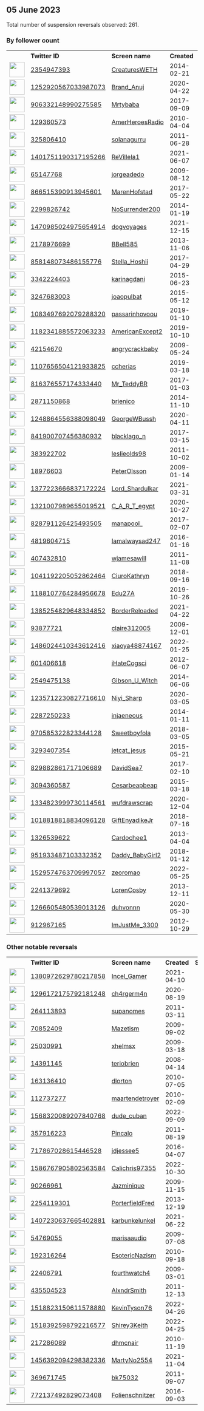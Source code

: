 
## 05 June 2023
Total number of suspension reversals observed: 261.

### By follower count
<table><tr><th></th><th align="left">Twitter ID</th><th align="left">Screen name</th>
<th align="left">Created</th><th align="left">Status</th><th align="left">Suspended</th><th align="left">Followers</th>
<tr><td><a href="https://pbs.twimg.com/profile_images/1666093471638355971/Ohqh8cWD_normal.jpg"><img src="https://pbs.twimg.com/profile_images/1666093471638355971/Ohqh8cWD_normal.jpg" width="40px" height="40px" align="center"/></a></td><td><a href="https://twitter.com/intent/user?user_id=2354947393">2354947393</a></td><td><a href="https://twitter.com/CreaturesWETH">CreaturesWETH</a></td><td>2014-02-21</td><td align="center"></td><td></td><td>118680</td></tr>
<tr><td><a href="https://pbs.twimg.com/profile_images/1398677279216046080/ReGXlqBT_normal.jpg"><img src="https://pbs.twimg.com/profile_images/1398677279216046080/ReGXlqBT_normal.jpg" width="40px" height="40px" align="center"/></a></td><td><a href="https://twitter.com/intent/user?user_id=1252920567033987073">1252920567033987073</a></td><td><a href="https://twitter.com/Brand_Anuj">Brand_Anuj</a></td><td>2020-04-22</td><td align="center"></td><td></td><td>114778</td></tr>
<tr><td><a href="https://pbs.twimg.com/profile_images/1665448837849161729/KvR-N5pc_normal.jpg"><img src="https://pbs.twimg.com/profile_images/1665448837849161729/KvR-N5pc_normal.jpg" width="40px" height="40px" align="center"/></a></td><td><a href="https://twitter.com/intent/user?user_id=906332148990275585">906332148990275585</a></td><td><a href="https://twitter.com/Mrtybaba">Mrtybaba</a></td><td>2017-09-09</td><td align="center"></td><td></td><td>50389</td></tr>
<tr><td><a href="https://pbs.twimg.com/profile_images/1143713042/twittericon_normal.PNG"><img src="https://pbs.twimg.com/profile_images/1143713042/twittericon_normal.PNG" width="40px" height="40px" align="center"/></a></td><td><a href="https://twitter.com/intent/user?user_id=129360573">129360573</a></td><td><a href="https://twitter.com/AmerHeroesRadio">AmerHeroesRadio</a></td><td>2010-04-04</td><td align="center"></td><td>2022-10-28</td><td>25071</td></tr>
<tr><td><a href="https://pbs.twimg.com/profile_images/1664077425536299009/eD0uHiUZ_normal.jpg"><img src="https://pbs.twimg.com/profile_images/1664077425536299009/eD0uHiUZ_normal.jpg" width="40px" height="40px" align="center"/></a></td><td><a href="https://twitter.com/intent/user?user_id=325806410">325806410</a></td><td><a href="https://twitter.com/solanagurru">solanagurru</a></td><td>2011-06-28</td><td align="center"></td><td>2023-05-04</td><td>22900</td></tr>
<tr><td><a href="https://pbs.twimg.com/profile_images/1584533912864395266/e_bcbxLc_normal.jpg"><img src="https://pbs.twimg.com/profile_images/1584533912864395266/e_bcbxLc_normal.jpg" width="40px" height="40px" align="center"/></a></td><td><a href="https://twitter.com/intent/user?user_id=1401751190317195266">1401751190317195266</a></td><td><a href="https://twitter.com/ReVillela1">ReVillela1</a></td><td>2021-06-07</td><td align="center"></td><td></td><td>22877</td></tr>
<tr><td><a href="https://pbs.twimg.com/profile_images/1509390791419912193/K0g6B043_normal.jpg"><img src="https://pbs.twimg.com/profile_images/1509390791419912193/K0g6B043_normal.jpg" width="40px" height="40px" align="center"/></a></td><td><a href="https://twitter.com/intent/user?user_id=65147768">65147768</a></td><td><a href="https://twitter.com/jorgeadedo">jorgeadedo</a></td><td>2009-08-12</td><td align="center"></td><td>2022-08-23</td><td>14836</td></tr>
<tr><td><a href="https://pbs.twimg.com/profile_images/1383589404426399746/2hkKp706_normal.jpg"><img src="https://pbs.twimg.com/profile_images/1383589404426399746/2hkKp706_normal.jpg" width="40px" height="40px" align="center"/></a></td><td><a href="https://twitter.com/intent/user?user_id=866515390913945601">866515390913945601</a></td><td><a href="https://twitter.com/MarenHofstad">MarenHofstad</a></td><td>2017-05-22</td><td align="center"></td><td>2022-12-31</td><td>13170</td></tr>
<tr><td><a href="https://pbs.twimg.com/profile_images/1391915541619687426/Kp5yMemu_normal.jpg"><img src="https://pbs.twimg.com/profile_images/1391915541619687426/Kp5yMemu_normal.jpg" width="40px" height="40px" align="center"/></a></td><td><a href="https://twitter.com/intent/user?user_id=2299826742">2299826742</a></td><td><a href="https://twitter.com/NoSurrender200">NoSurrender200</a></td><td>2014-01-19</td><td align="center"></td><td>2022-06-25</td><td>12601</td></tr>
<tr><td><a href="https://pbs.twimg.com/profile_images/1519368514137640960/Q9MPxkxC_normal.jpg"><img src="https://pbs.twimg.com/profile_images/1519368514137640960/Q9MPxkxC_normal.jpg" width="40px" height="40px" align="center"/></a></td><td><a href="https://twitter.com/intent/user?user_id=1470985024975654914">1470985024975654914</a></td><td><a href="https://twitter.com/dogvoyages">dogvoyages</a></td><td>2021-12-15</td><td align="center"></td><td>2022-08-03</td><td>10834</td></tr>
<tr><td><a href="https://pbs.twimg.com/profile_images/1659688882135351297/MIlQ7ckv_normal.jpg"><img src="https://pbs.twimg.com/profile_images/1659688882135351297/MIlQ7ckv_normal.jpg" width="40px" height="40px" align="center"/></a></td><td><a href="https://twitter.com/intent/user?user_id=2178976699">2178976699</a></td><td><a href="https://twitter.com/BBell585">BBell585</a></td><td>2013-11-06</td><td align="center"></td><td>2023-04-17</td><td>10181</td></tr>
<tr><td><a href="https://pbs.twimg.com/profile_images/1599200540113612801/52xPXGd1_normal.jpg"><img src="https://pbs.twimg.com/profile_images/1599200540113612801/52xPXGd1_normal.jpg" width="40px" height="40px" align="center"/></a></td><td><a href="https://twitter.com/intent/user?user_id=858148073486155776">858148073486155776</a></td><td><a href="https://twitter.com/Stella_Hoshii">Stella_Hoshii</a></td><td>2017-04-29</td><td align="center"></td><td>2023-05-27</td><td>10035</td></tr>
<tr><td><a href="https://pbs.twimg.com/profile_images/1349329567509585923/-XIiQ_x6_normal.jpg"><img src="https://pbs.twimg.com/profile_images/1349329567509585923/-XIiQ_x6_normal.jpg" width="40px" height="40px" align="center"/></a></td><td><a href="https://twitter.com/intent/user?user_id=3342224403">3342224403</a></td><td><a href="https://twitter.com/karinagdani">karinagdani</a></td><td>2015-06-23</td><td align="center"></td><td></td><td>7590</td></tr>
<tr><td><a href="https://pbs.twimg.com/profile_images/1426586185326018565/CgBbUOwY_normal.jpg"><img src="https://pbs.twimg.com/profile_images/1426586185326018565/CgBbUOwY_normal.jpg" width="40px" height="40px" align="center"/></a></td><td><a href="https://twitter.com/intent/user?user_id=3247683003">3247683003</a></td><td><a href="https://twitter.com/joaopulbat">joaopulbat</a></td><td>2015-05-12</td><td align="center"></td><td>2022-07-18</td><td>7037</td></tr>
<tr><td><a href="https://pbs.twimg.com/profile_images/1222312635233918976/_KtxVW3r_normal.jpg"><img src="https://pbs.twimg.com/profile_images/1222312635233918976/_KtxVW3r_normal.jpg" width="40px" height="40px" align="center"/></a></td><td><a href="https://twitter.com/intent/user?user_id=1083497692079288320">1083497692079288320</a></td><td><a href="https://twitter.com/passarinhovoou">passarinhovoou</a></td><td>2019-01-10</td><td align="center"></td><td></td><td>6305</td></tr>
<tr><td><a href="https://pbs.twimg.com/profile_images/1375852742309261315/M0cEMTjP_normal.jpg"><img src="https://pbs.twimg.com/profile_images/1375852742309261315/M0cEMTjP_normal.jpg" width="40px" height="40px" align="center"/></a></td><td><a href="https://twitter.com/intent/user?user_id=1182341885572063233">1182341885572063233</a></td><td><a href="https://twitter.com/AmericanExcept2">AmericanExcept2</a></td><td>2019-10-10</td><td align="center"></td><td>2022-10-29</td><td>6245</td></tr>
<tr><td><a href="https://pbs.twimg.com/profile_images/1669296488596271105/koEzA5vA_normal.jpg"><img src="https://pbs.twimg.com/profile_images/1669296488596271105/koEzA5vA_normal.jpg" width="40px" height="40px" align="center"/></a></td><td><a href="https://twitter.com/intent/user?user_id=42154670">42154670</a></td><td><a href="https://twitter.com/angrycrackbaby">angrycrackbaby</a></td><td>2009-05-24</td><td align="center"></td><td></td><td>6231</td></tr>
<tr><td><a href="https://pbs.twimg.com/profile_images/1667542786139193346/e6D6UCbD_normal.jpg"><img src="https://pbs.twimg.com/profile_images/1667542786139193346/e6D6UCbD_normal.jpg" width="40px" height="40px" align="center"/></a></td><td><a href="https://twitter.com/intent/user?user_id=1107656504121933825">1107656504121933825</a></td><td><a href="https://twitter.com/ccherias">ccherias</a></td><td>2019-03-18</td><td align="center"></td><td>2023-05-27</td><td>6157</td></tr>
<tr><td><a href="https://pbs.twimg.com/profile_images/1374191217236402179/iQ8-kfEf_normal.jpg"><img src="https://pbs.twimg.com/profile_images/1374191217236402179/iQ8-kfEf_normal.jpg" width="40px" height="40px" align="center"/></a></td><td><a href="https://twitter.com/intent/user?user_id=816376557174333440">816376557174333440</a></td><td><a href="https://twitter.com/Mr_TeddyBR">Mr_TeddyBR</a></td><td>2017-01-03</td><td align="center"></td><td>2022-07-03</td><td>5077</td></tr>
<tr><td><a href="https://pbs.twimg.com/profile_images/1425992056263122946/tzsYW7bW_normal.jpg"><img src="https://pbs.twimg.com/profile_images/1425992056263122946/tzsYW7bW_normal.jpg" width="40px" height="40px" align="center"/></a></td><td><a href="https://twitter.com/intent/user?user_id=2871150868">2871150868</a></td><td><a href="https://twitter.com/brienico">brienico</a></td><td>2014-11-10</td><td align="center"></td><td>2022-07-10</td><td>4937</td></tr>
<tr><td><a href="https://pbs.twimg.com/profile_images/1665833907550408704/7Xww9Xl5_normal.jpg"><img src="https://pbs.twimg.com/profile_images/1665833907550408704/7Xww9Xl5_normal.jpg" width="40px" height="40px" align="center"/></a></td><td><a href="https://twitter.com/intent/user?user_id=1248864556388098049">1248864556388098049</a></td><td><a href="https://twitter.com/GeorgeWBussh">GeorgeWBussh</a></td><td>2020-04-11</td><td align="center"></td><td></td><td>4842</td></tr>
<tr><td><a href="https://pbs.twimg.com/profile_images/1629416689883545601/3AsYXDsf_normal.jpg"><img src="https://pbs.twimg.com/profile_images/1629416689883545601/3AsYXDsf_normal.jpg" width="40px" height="40px" align="center"/></a></td><td><a href="https://twitter.com/intent/user?user_id=841900707456380932">841900707456380932</a></td><td><a href="https://twitter.com/blacklago_n">blacklago_n</a></td><td>2017-03-15</td><td align="center"></td><td>2023-05-27</td><td>4760</td></tr>
<tr><td><a href="https://pbs.twimg.com/profile_images/1665671745355804672/SY8lEVbb_normal.jpg"><img src="https://pbs.twimg.com/profile_images/1665671745355804672/SY8lEVbb_normal.jpg" width="40px" height="40px" align="center"/></a></td><td><a href="https://twitter.com/intent/user?user_id=383922702">383922702</a></td><td><a href="https://twitter.com/leslieolds98">leslieolds98</a></td><td>2011-10-02</td><td align="center"></td><td>2022-08-19</td><td>4405</td></tr>
<tr><td><a href="https://pbs.twimg.com/profile_images/639527151398711296/O1e2CPpg_normal.jpg"><img src="https://pbs.twimg.com/profile_images/639527151398711296/O1e2CPpg_normal.jpg" width="40px" height="40px" align="center"/></a></td><td><a href="https://twitter.com/intent/user?user_id=18976603">18976603</a></td><td><a href="https://twitter.com/PeterOlsson">PeterOlsson</a></td><td>2009-01-14</td><td align="center"></td><td>2023-05-27</td><td>3556</td></tr>
<tr><td><a href="https://pbs.twimg.com/profile_images/1667879361725485057/oeVf3A5R_normal.jpg"><img src="https://pbs.twimg.com/profile_images/1667879361725485057/oeVf3A5R_normal.jpg" width="40px" height="40px" align="center"/></a></td><td><a href="https://twitter.com/intent/user?user_id=1377223666837172224">1377223666837172224</a></td><td><a href="https://twitter.com/Lord_Shardulkar">Lord_Shardulkar</a></td><td>2021-03-31</td><td align="center"></td><td>2023-05-22</td><td>3456</td></tr>
<tr><td><a href="https://pbs.twimg.com/profile_images/1385491030632509441/2GALZf0k_normal.jpg"><img src="https://pbs.twimg.com/profile_images/1385491030632509441/2GALZf0k_normal.jpg" width="40px" height="40px" align="center"/></a></td><td><a href="https://twitter.com/intent/user?user_id=1321007989655019521">1321007989655019521</a></td><td><a href="https://twitter.com/C_A_R_T_egypt">C_A_R_T_egypt</a></td><td>2020-10-27</td><td align="center"></td><td>2023-04-13</td><td>3327</td></tr>
<tr><td><a href="https://pbs.twimg.com/profile_images/1667455527196975104/ChMSR1xk_normal.jpg"><img src="https://pbs.twimg.com/profile_images/1667455527196975104/ChMSR1xk_normal.jpg" width="40px" height="40px" align="center"/></a></td><td><a href="https://twitter.com/intent/user?user_id=828791126425493505">828791126425493505</a></td><td><a href="https://twitter.com/manapool_">manapool_</a></td><td>2017-02-07</td><td align="center"></td><td>2023-05-27</td><td>3259</td></tr>
<tr><td><a href="https://pbs.twimg.com/profile_images/1492575581455671305/ieGa2Mo4_normal.jpg"><img src="https://pbs.twimg.com/profile_images/1492575581455671305/ieGa2Mo4_normal.jpg" width="40px" height="40px" align="center"/></a></td><td><a href="https://twitter.com/intent/user?user_id=4819604715">4819604715</a></td><td><a href="https://twitter.com/Iamalwaysad247">Iamalwaysad247</a></td><td>2016-01-16</td><td align="center"></td><td>2022-05-21</td><td>3156</td></tr>
<tr><td><a href="https://pbs.twimg.com/profile_images/1238180755601108992/WojBHOqI_normal.jpg"><img src="https://pbs.twimg.com/profile_images/1238180755601108992/WojBHOqI_normal.jpg" width="40px" height="40px" align="center"/></a></td><td><a href="https://twitter.com/intent/user?user_id=407432810">407432810</a></td><td><a href="https://twitter.com/wjamesawill">wjamesawill</a></td><td>2011-11-08</td><td align="center"></td><td>2022-03-05</td><td>3087</td></tr>
<tr><td><a href="https://pbs.twimg.com/profile_images/1426551446632243204/SwLGBrxH_normal.jpg"><img src="https://pbs.twimg.com/profile_images/1426551446632243204/SwLGBrxH_normal.jpg" width="40px" height="40px" align="center"/></a></td><td><a href="https://twitter.com/intent/user?user_id=1041192205052862464">1041192205052862464</a></td><td><a href="https://twitter.com/CiuroKathryn">CiuroKathryn</a></td><td>2018-09-16</td><td align="center"></td><td>2022-03-13</td><td>3050</td></tr>
<tr><td><a href="https://pbs.twimg.com/profile_images/1547676105972166657/X9_hlTn6_normal.jpg"><img src="https://pbs.twimg.com/profile_images/1547676105972166657/X9_hlTn6_normal.jpg" width="40px" height="40px" align="center"/></a></td><td><a href="https://twitter.com/intent/user?user_id=1188107764284956678">1188107764284956678</a></td><td><a href="https://twitter.com/Edu27A">Edu27A</a></td><td>2019-10-26</td><td align="center"></td><td>2022-07-28</td><td>3035</td></tr>
<tr><td><a href="https://pbs.twimg.com/profile_images/1578427662812565504/1kaNR33T_normal.jpg"><img src="https://pbs.twimg.com/profile_images/1578427662812565504/1kaNR33T_normal.jpg" width="40px" height="40px" align="center"/></a></td><td><a href="https://twitter.com/intent/user?user_id=1385254829648334852">1385254829648334852</a></td><td><a href="https://twitter.com/BorderReloaded">BorderReloaded</a></td><td>2021-04-22</td><td align="center"></td><td>2023-05-27</td><td>2834</td></tr>
<tr><td><a href="https://pbs.twimg.com/profile_images/1669360087981490179/tkOvViWt_normal.jpg"><img src="https://pbs.twimg.com/profile_images/1669360087981490179/tkOvViWt_normal.jpg" width="40px" height="40px" align="center"/></a></td><td><a href="https://twitter.com/intent/user?user_id=93877721">93877721</a></td><td><a href="https://twitter.com/claire312005">claire312005</a></td><td>2009-12-01</td><td align="center"></td><td>2022-05-04</td><td>2830</td></tr>
<tr><td><a href="https://pbs.twimg.com/profile_images/1486024754331070464/t8UNF1nD_normal.jpg"><img src="https://pbs.twimg.com/profile_images/1486024754331070464/t8UNF1nD_normal.jpg" width="40px" height="40px" align="center"/></a></td><td><a href="https://twitter.com/intent/user?user_id=1486024410343612416">1486024410343612416</a></td><td><a href="https://twitter.com/xiaoya48874167">xiaoya48874167</a></td><td>2022-01-25</td><td align="center"></td><td>2023-05-27</td><td>2730</td></tr>
<tr><td><a href="https://pbs.twimg.com/profile_images/1485251772771979269/700AQbtU_normal.jpg"><img src="https://pbs.twimg.com/profile_images/1485251772771979269/700AQbtU_normal.jpg" width="40px" height="40px" align="center"/></a></td><td><a href="https://twitter.com/intent/user?user_id=601406618">601406618</a></td><td><a href="https://twitter.com/iHateCogsci">iHateCogsci</a></td><td>2012-06-07</td><td align="center"></td><td>2023-05-27</td><td>2477</td></tr>
<tr><td><a href="https://pbs.twimg.com/profile_images/1318118447235158016/RLWdElBF_normal.jpg"><img src="https://pbs.twimg.com/profile_images/1318118447235158016/RLWdElBF_normal.jpg" width="40px" height="40px" align="center"/></a></td><td><a href="https://twitter.com/intent/user?user_id=2549475138">2549475138</a></td><td><a href="https://twitter.com/Gibson_U_Witch">Gibson_U_Witch</a></td><td>2014-06-06</td><td align="center"></td><td></td><td>2462</td></tr>
<tr><td><a href="https://pbs.twimg.com/profile_images/1548243811293220870/toI1Jy1X_normal.jpg"><img src="https://pbs.twimg.com/profile_images/1548243811293220870/toI1Jy1X_normal.jpg" width="40px" height="40px" align="center"/></a></td><td><a href="https://twitter.com/intent/user?user_id=1235712230827716610">1235712230827716610</a></td><td><a href="https://twitter.com/Niyi_Sharp">Niyi_Sharp</a></td><td>2020-03-05</td><td align="center"></td><td>2022-11-16</td><td>2351</td></tr>
<tr><td><a href="https://pbs.twimg.com/profile_images/1256001105483444224/Av04nGMV_normal.jpg"><img src="https://pbs.twimg.com/profile_images/1256001105483444224/Av04nGMV_normal.jpg" width="40px" height="40px" align="center"/></a></td><td><a href="https://twitter.com/intent/user?user_id=2287250233">2287250233</a></td><td><a href="https://twitter.com/injaeneous">injaeneous</a></td><td>2014-01-11</td><td align="center"></td><td>2022-08-19</td><td>2307</td></tr>
<tr><td><a href="https://pbs.twimg.com/profile_images/1536356445138083844/awr-OGLg_normal.jpg"><img src="https://pbs.twimg.com/profile_images/1536356445138083844/awr-OGLg_normal.jpg" width="40px" height="40px" align="center"/></a></td><td><a href="https://twitter.com/intent/user?user_id=970585322823344128">970585322823344128</a></td><td><a href="https://twitter.com/Sweetboyfola">Sweetboyfola</a></td><td>2018-03-05</td><td align="center"></td><td>2023-01-28</td><td>2302</td></tr>
<tr><td><a href="https://pbs.twimg.com/profile_images/601498520323928064/cS5HhnnV_normal.jpg"><img src="https://pbs.twimg.com/profile_images/601498520323928064/cS5HhnnV_normal.jpg" width="40px" height="40px" align="center"/></a></td><td><a href="https://twitter.com/intent/user?user_id=3293407354">3293407354</a></td><td><a href="https://twitter.com/jetcat_jesus">jetcat_jesus</a></td><td>2015-05-21</td><td align="center"></td><td>2022-03-28</td><td>2142</td></tr>
<tr><td><a href="https://pbs.twimg.com/profile_images/917683058463072256/KZ3rwRDS_normal.jpg"><img src="https://pbs.twimg.com/profile_images/917683058463072256/KZ3rwRDS_normal.jpg" width="40px" height="40px" align="center"/></a></td><td><a href="https://twitter.com/intent/user?user_id=829882861717106689">829882861717106689</a></td><td><a href="https://twitter.com/DavidSea7">DavidSea7</a></td><td>2017-02-10</td><td align="center"></td><td></td><td>1997</td></tr>
<tr><td><a href="https://pbs.twimg.com/profile_images/1586853813750743043/cj9fXN1p_normal.jpg"><img src="https://pbs.twimg.com/profile_images/1586853813750743043/cj9fXN1p_normal.jpg" width="40px" height="40px" align="center"/></a></td><td><a href="https://twitter.com/intent/user?user_id=3094360587">3094360587</a></td><td><a href="https://twitter.com/Cesarbeapbeap">Cesarbeapbeap</a></td><td>2015-03-18</td><td align="center"></td><td>2022-11-20</td><td>1959</td></tr>
<tr><td><a href="https://pbs.twimg.com/profile_images/1487345477368844294/3BIwfYM6_normal.jpg"><img src="https://pbs.twimg.com/profile_images/1487345477368844294/3BIwfYM6_normal.jpg" width="40px" height="40px" align="center"/></a></td><td><a href="https://twitter.com/intent/user?user_id=1334823999730114561">1334823999730114561</a></td><td><a href="https://twitter.com/wufdrawscrap">wufdrawscrap</a></td><td>2020-12-04</td><td align="center"></td><td>2023-05-27</td><td>1875</td></tr>
<tr><td><a href="https://pbs.twimg.com/profile_images/1397521348914733056/9EIUk1-4_normal.jpg"><img src="https://pbs.twimg.com/profile_images/1397521348914733056/9EIUk1-4_normal.jpg" width="40px" height="40px" align="center"/></a></td><td><a href="https://twitter.com/intent/user?user_id=1018818818834096128">1018818818834096128</a></td><td><a href="https://twitter.com/GiftEnyadikeJr">GiftEnyadikeJr</a></td><td>2018-07-16</td><td align="center"></td><td>2022-12-02</td><td>1759</td></tr>
<tr><td><a href="https://pbs.twimg.com/profile_images/1196432318233227265/rz7InoN0_normal.jpg"><img src="https://pbs.twimg.com/profile_images/1196432318233227265/rz7InoN0_normal.jpg" width="40px" height="40px" align="center"/></a></td><td><a href="https://twitter.com/intent/user?user_id=1326539622">1326539622</a></td><td><a href="https://twitter.com/Cardochee1">Cardochee1</a></td><td>2013-04-04</td><td align="center"></td><td>2023-05-27</td><td>1668</td></tr>
<tr><td><a href="https://pbs.twimg.com/profile_images/1660700385781137412/Qyd23j2B_normal.jpg"><img src="https://pbs.twimg.com/profile_images/1660700385781137412/Qyd23j2B_normal.jpg" width="40px" height="40px" align="center"/></a></td><td><a href="https://twitter.com/intent/user?user_id=951933487103332352">951933487103332352</a></td><td><a href="https://twitter.com/Daddy_BabyGirl2">Daddy_BabyGirl2</a></td><td>2018-01-12</td><td align="center"></td><td>2023-02-04</td><td>1538</td></tr>
<tr><td><a href="https://pbs.twimg.com/profile_images/1529575132972425218/nbwP9LYr_normal.jpg"><img src="https://pbs.twimg.com/profile_images/1529575132972425218/nbwP9LYr_normal.jpg" width="40px" height="40px" align="center"/></a></td><td><a href="https://twitter.com/intent/user?user_id=1529574763709997057">1529574763709997057</a></td><td><a href="https://twitter.com/zeoromao">zeoromao</a></td><td>2022-05-25</td><td align="center"></td><td>2022-10-12</td><td>1482</td></tr>
<tr><td><a href="https://pbs.twimg.com/profile_images/378800000860136506/Zfsj4GQO_normal.jpeg"><img src="https://pbs.twimg.com/profile_images/378800000860136506/Zfsj4GQO_normal.jpeg" width="40px" height="40px" align="center"/></a></td><td><a href="https://twitter.com/intent/user?user_id=2241379692">2241379692</a></td><td><a href="https://twitter.com/LorenCosby">LorenCosby</a></td><td>2013-12-11</td><td align="center"></td><td></td><td>1402</td></tr>
<tr><td><a href="https://pbs.twimg.com/profile_images/1668938189682229255/52IrKvRT_normal.jpg"><img src="https://pbs.twimg.com/profile_images/1668938189682229255/52IrKvRT_normal.jpg" width="40px" height="40px" align="center"/></a></td><td><a href="https://twitter.com/intent/user?user_id=1266605480539013126">1266605480539013126</a></td><td><a href="https://twitter.com/duhvonnn">duhvonnn</a></td><td>2020-05-30</td><td align="center"></td><td></td><td>1381</td></tr>
<tr><td><a href="https://pbs.twimg.com/profile_images/1363450702446665730/r1CdNte7_normal.jpg"><img src="https://pbs.twimg.com/profile_images/1363450702446665730/r1CdNte7_normal.jpg" width="40px" height="40px" align="center"/></a></td><td><a href="https://twitter.com/intent/user?user_id=912967165">912967165</a></td><td><a href="https://twitter.com/ImJustMe_3300">ImJustMe_3300</a></td><td>2012-10-29</td><td align="center"></td><td>2023-03-23</td><td>1376</td></tr>
</table>

### Other notable reversals
<table><tr><th></th><th align="left">Twitter ID</th><th align="left">Screen name</th>
<th align="left">Created</th><th align="left">Status</th><th align="left">Suspended</th><th align="left">Followers</th>
<tr><td><a href="https://pbs.twimg.com/profile_images/1662902493687283713/hm3ComC4_normal.jpg"><img src="https://pbs.twimg.com/profile_images/1662902493687283713/hm3ComC4_normal.jpg" width="40px" height="40px" align="center"/></a></td><td><a href="https://twitter.com/intent/user?user_id=1380972629780217858">1380972629780217858</a></td><td><a href="https://twitter.com/Incel_Gamer">Incel_Gamer</a></td><td>2021-04-10</td><td align="center"></td><td>2023-05-27</td><td>423</td></tr>
<tr><td><a href="https://pbs.twimg.com/profile_images/1670878452705030157/-cuZU6b6_normal.jpg"><img src="https://pbs.twimg.com/profile_images/1670878452705030157/-cuZU6b6_normal.jpg" width="40px" height="40px" align="center"/></a></td><td><a href="https://twitter.com/intent/user?user_id=1296172175792181248">1296172175792181248</a></td><td><a href="https://twitter.com/ch4rgerm4n">ch4rgerm4n</a></td><td>2020-08-19</td><td align="center"></td><td>2023-05-27</td><td>929</td></tr>
<tr><td><a href="https://abs.twimg.com/sticky/default_profile_images/default_profile_normal.png"><img src="https://abs.twimg.com/sticky/default_profile_images/default_profile_normal.png" width="40px" height="40px" align="center"/></a></td><td><a href="https://twitter.com/intent/user?user_id=264113893">264113893</a></td><td><a href="https://twitter.com/supanomes">supanomes</a></td><td>2011-03-11</td><td align="center"></td><td>2023-05-29</td><td>25</td></tr>
<tr><td><a href="https://pbs.twimg.com/profile_images/1260202949424414726/92XRezPN_normal.jpg"><img src="https://pbs.twimg.com/profile_images/1260202949424414726/92XRezPN_normal.jpg" width="40px" height="40px" align="center"/></a></td><td><a href="https://twitter.com/intent/user?user_id=70852409">70852409</a></td><td><a href="https://twitter.com/Mazetism">Mazetism</a></td><td>2009-09-02</td><td align="center"></td><td>2023-05-27</td><td>80</td></tr>
<tr><td><a href="https://pbs.twimg.com/profile_images/1006409030141661184/SuqLh_RQ_normal.jpg"><img src="https://pbs.twimg.com/profile_images/1006409030141661184/SuqLh_RQ_normal.jpg" width="40px" height="40px" align="center"/></a></td><td><a href="https://twitter.com/intent/user?user_id=25030991">25030991</a></td><td><a href="https://twitter.com/xhelmsx">xhelmsx</a></td><td>2009-03-18</td><td align="center"></td><td>2023-04-09</td><td>119</td></tr>
<tr><td><a href="https://pbs.twimg.com/profile_images/52807315/headshot__edited_normal.jpg"><img src="https://pbs.twimg.com/profile_images/52807315/headshot__edited_normal.jpg" width="40px" height="40px" align="center"/></a></td><td><a href="https://twitter.com/intent/user?user_id=14391145">14391145</a></td><td><a href="https://twitter.com/teriobrien">teriobrien</a></td><td>2008-04-14</td><td align="center"></td><td>2023-05-27</td><td>1291</td></tr>
<tr><td><a href="https://pbs.twimg.com/profile_images/614180948494520320/D2AcfZh__normal.jpg"><img src="https://pbs.twimg.com/profile_images/614180948494520320/D2AcfZh__normal.jpg" width="40px" height="40px" align="center"/></a></td><td><a href="https://twitter.com/intent/user?user_id=163136410">163136410</a></td><td><a href="https://twitter.com/dlorton">dlorton</a></td><td>2010-07-05</td><td align="center"></td><td>2023-05-10</td><td>39</td></tr>
<tr><td><a href="https://abs.twimg.com/sticky/default_profile_images/default_profile_normal.png"><img src="https://abs.twimg.com/sticky/default_profile_images/default_profile_normal.png" width="40px" height="40px" align="center"/></a></td><td><a href="https://twitter.com/intent/user?user_id=112737277">112737277</a></td><td><a href="https://twitter.com/maartendetroyer">maartendetroyer</a></td><td>2010-02-09</td><td align="center"></td><td>2022-11-28</td><td>10</td></tr>
<tr><td><a href="https://pbs.twimg.com/profile_images/1622301541351755778/K2Gj6sVW_normal.jpg"><img src="https://pbs.twimg.com/profile_images/1622301541351755778/K2Gj6sVW_normal.jpg" width="40px" height="40px" align="center"/></a></td><td><a href="https://twitter.com/intent/user?user_id=1568320089207840768">1568320089207840768</a></td><td><a href="https://twitter.com/dude_cuban">dude_cuban</a></td><td>2022-09-09</td><td align="center"></td><td>2023-04-26</td><td>674</td></tr>
<tr><td><a href="https://pbs.twimg.com/profile_images/948376706112307200/_an__PQ0_normal.jpg"><img src="https://pbs.twimg.com/profile_images/948376706112307200/_an__PQ0_normal.jpg" width="40px" height="40px" align="center"/></a></td><td><a href="https://twitter.com/intent/user?user_id=357916223">357916223</a></td><td><a href="https://twitter.com/Pincalo">Pincalo</a></td><td>2011-08-19</td><td align="center"></td><td>2023-05-27</td><td>367</td></tr>
<tr><td><a href="https://pbs.twimg.com/profile_images/1173784114333396993/1dNNVdq8_normal.jpg"><img src="https://pbs.twimg.com/profile_images/1173784114333396993/1dNNVdq8_normal.jpg" width="40px" height="40px" align="center"/></a></td><td><a href="https://twitter.com/intent/user?user_id=717867028615446528">717867028615446528</a></td><td><a href="https://twitter.com/jdjessee5">jdjessee5</a></td><td>2016-04-07</td><td align="center"></td><td>2023-05-30</td><td>10</td></tr>
<tr><td><a href="https://pbs.twimg.com/profile_images/1586768101382983681/z1XVIHGl_normal.png"><img src="https://pbs.twimg.com/profile_images/1586768101382983681/z1XVIHGl_normal.png" width="40px" height="40px" align="center"/></a></td><td><a href="https://twitter.com/intent/user?user_id=1586767905802563584">1586767905802563584</a></td><td><a href="https://twitter.com/Calichris97355">Calichris97355</a></td><td>2022-10-30</td><td align="center"></td><td>2022-12-01</td><td>11</td></tr>
<tr><td><a href="https://pbs.twimg.com/profile_images/943907011510591488/d72Kc8Y2_normal.jpg"><img src="https://pbs.twimg.com/profile_images/943907011510591488/d72Kc8Y2_normal.jpg" width="40px" height="40px" align="center"/></a></td><td><a href="https://twitter.com/intent/user?user_id=90266961">90266961</a></td><td><a href="https://twitter.com/Jazminique">Jazminique</a></td><td>2009-11-15</td><td align="center"></td><td>2023-05-17</td><td>51</td></tr>
<tr><td><a href="https://pbs.twimg.com/profile_images/1289532757836791809/fRG0rvSA_normal.jpg"><img src="https://pbs.twimg.com/profile_images/1289532757836791809/fRG0rvSA_normal.jpg" width="40px" height="40px" align="center"/></a></td><td><a href="https://twitter.com/intent/user?user_id=2254119301">2254119301</a></td><td><a href="https://twitter.com/PorterfieldFred">PorterfieldFred</a></td><td>2013-12-19</td><td align="center"></td><td>2023-05-17</td><td>50</td></tr>
<tr><td><a href="https://pbs.twimg.com/profile_images/1649321632970731523/9q9Tkw6m_normal.jpg"><img src="https://pbs.twimg.com/profile_images/1649321632970731523/9q9Tkw6m_normal.jpg" width="40px" height="40px" align="center"/></a></td><td><a href="https://twitter.com/intent/user?user_id=1407230637665402881">1407230637665402881</a></td><td><a href="https://twitter.com/karbunkelunkel">karbunkelunkel</a></td><td>2021-06-22</td><td align="center"></td><td>2023-05-27</td><td>164</td></tr>
<tr><td><a href="https://abs.twimg.com/sticky/default_profile_images/default_profile_normal.png"><img src="https://abs.twimg.com/sticky/default_profile_images/default_profile_normal.png" width="40px" height="40px" align="center"/></a></td><td><a href="https://twitter.com/intent/user?user_id=54769055">54769055</a></td><td><a href="https://twitter.com/marisaaudio">marisaaudio</a></td><td>2009-07-08</td><td align="center">🔒</td><td>2023-04-28</td><td>6</td></tr>
<tr><td><a href="https://pbs.twimg.com/profile_images/1668838348902010880/3YH9yoOe_normal.jpg"><img src="https://pbs.twimg.com/profile_images/1668838348902010880/3YH9yoOe_normal.jpg" width="40px" height="40px" align="center"/></a></td><td><a href="https://twitter.com/intent/user?user_id=192316264">192316264</a></td><td><a href="https://twitter.com/EsotericNazism">EsotericNazism</a></td><td>2010-09-18</td><td align="center"></td><td>2023-06-05</td><td>912</td></tr>
<tr><td><a href="https://pbs.twimg.com/profile_images/851888867246583808/2uXHlAzr_normal.jpg"><img src="https://pbs.twimg.com/profile_images/851888867246583808/2uXHlAzr_normal.jpg" width="40px" height="40px" align="center"/></a></td><td><a href="https://twitter.com/intent/user?user_id=22406791">22406791</a></td><td><a href="https://twitter.com/fourthwatch4">fourthwatch4</a></td><td>2009-03-01</td><td align="center">🔒</td><td>2022-11-30</td><td>9</td></tr>
<tr><td><a href="https://pbs.twimg.com/profile_images/1622298389554647041/d7iRKDw6_normal.jpg"><img src="https://pbs.twimg.com/profile_images/1622298389554647041/d7iRKDw6_normal.jpg" width="40px" height="40px" align="center"/></a></td><td><a href="https://twitter.com/intent/user?user_id=435504523">435504523</a></td><td><a href="https://twitter.com/AlxndrSmith">AlxndrSmith</a></td><td>2011-12-13</td><td align="center"></td><td>2023-05-28</td><td>261</td></tr>
<tr><td><a href="https://pbs.twimg.com/profile_images/1599152349905575936/cdG16QNT_normal.jpg"><img src="https://pbs.twimg.com/profile_images/1599152349905575936/cdG16QNT_normal.jpg" width="40px" height="40px" align="center"/></a></td><td><a href="https://twitter.com/intent/user?user_id=1518823150611578880">1518823150611578880</a></td><td><a href="https://twitter.com/KevinTyson76">KevinTyson76</a></td><td>2022-04-26</td><td align="center"></td><td>2023-01-03</td><td>82</td></tr>
<tr><td><a href="https://pbs.twimg.com/profile_images/1522653373392211970/psb-0NrE_normal.jpg"><img src="https://pbs.twimg.com/profile_images/1522653373392211970/psb-0NrE_normal.jpg" width="40px" height="40px" align="center"/></a></td><td><a href="https://twitter.com/intent/user?user_id=1518392598792216577">1518392598792216577</a></td><td><a href="https://twitter.com/Shirey3Keith">Shirey3Keith</a></td><td>2022-04-25</td><td align="center"></td><td>2022-12-04</td><td>36</td></tr>
<tr><td><a href="https://pbs.twimg.com/profile_images/1094616474944061440/DoePQBpb_normal.jpg"><img src="https://pbs.twimg.com/profile_images/1094616474944061440/DoePQBpb_normal.jpg" width="40px" height="40px" align="center"/></a></td><td><a href="https://twitter.com/intent/user?user_id=217286089">217286089</a></td><td><a href="https://twitter.com/dhmcnair">dhmcnair</a></td><td>2010-11-19</td><td align="center"></td><td>2023-05-20</td><td>97</td></tr>
<tr><td><a href="https://pbs.twimg.com/profile_images/1456392392479805444/SdWi8CSv_normal.jpg"><img src="https://pbs.twimg.com/profile_images/1456392392479805444/SdWi8CSv_normal.jpg" width="40px" height="40px" align="center"/></a></td><td><a href="https://twitter.com/intent/user?user_id=1456392094298382336">1456392094298382336</a></td><td><a href="https://twitter.com/MartyNo2554">MartyNo2554</a></td><td>2021-11-04</td><td align="center"></td><td>2022-07-24</td><td>11</td></tr>
<tr><td><a href="https://abs.twimg.com/sticky/default_profile_images/default_profile_normal.png"><img src="https://abs.twimg.com/sticky/default_profile_images/default_profile_normal.png" width="40px" height="40px" align="center"/></a></td><td><a href="https://twitter.com/intent/user?user_id=369671745">369671745</a></td><td><a href="https://twitter.com/bk75032">bk75032</a></td><td>2011-09-07</td><td align="center"></td><td>2023-06-03</td><td>3</td></tr>
<tr><td><a href="https://pbs.twimg.com/profile_images/1192852361561223173/GJqJ-c9e_normal.jpg"><img src="https://pbs.twimg.com/profile_images/1192852361561223173/GJqJ-c9e_normal.jpg" width="40px" height="40px" align="center"/></a></td><td><a href="https://twitter.com/intent/user?user_id=772137492829073408">772137492829073408</a></td><td><a href="https://twitter.com/Folienschnitzer">Folienschnitzer</a></td><td>2016-09-03</td><td align="center"></td><td>2023-05-14</td><td>952</td></tr>
</table>
